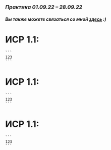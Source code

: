 ### *Практика 01.09.22 – 28.09.22*

#### *Вы также можете связаться со мной [здесь](https://vk.com/nestessia) :)*

# ИСР 1.1:

    ```
    123
    ```
# ИСР 1.1:

    ```
    123
    ```
# ИСР 1.1:

    ```
    123
    ```
